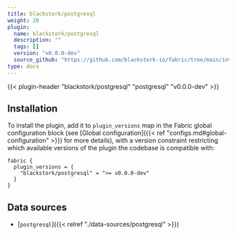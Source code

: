 ```yaml
---
title: blackstork/postgresql
weight: 20
plugin:
  name: blackstork/postgresql
  description: ""
  tags: []
  version: "v0.0.0-dev"
  source_github: "https://github.com/blackstork-io/fabric/tree/main/internal/postgresql/"
type: docs
---
```


{{< plugin-header "blackstork/postgresql" "postgresql" "v0.0.0-dev" >}}

## Installation

To install the plugin, add it to `plugin_versions` map in the Fabric global configuration block (see [Global configuration]({{< ref "configs.md#global-configuration" >}}) for more details), with a version constraint restricting which available versions of the plugin the codebase is compatible with:

```hcl
fabric {
  plugin_versions = {
    "blackstork/postgresql" = ">= v0.0.0-dev"
  }
}
```

## Data sources

- [`postgresql`]({{< relref "./data-sources/postgresql" >}})
